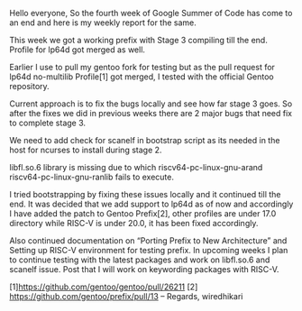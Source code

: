 Hello everyone,
So the fourth week of Google Summer of Code has come to an end and here is my weekly report for the same.

This week we got a working prefix with Stage 3 compiling till the end. Profile for lp64d got merged as well.

Earlier I use to pull my gentoo fork for testing but as the pull request for lp64d no-multilib Profile[1] got merged, I tested with the official Gentoo repository.

Current approach is to fix the bugs locally and see how far stage 3 goes. So after the fixes we did in previous weeks there are 2 major bugs that need fix to complete stage 3.

We need to add check for scanelf​ in bootstrap script as its needed in the host for ncurses to install during stage 2.

libfl.so.6​ library is missing due to which riscv64-pc-linux-gnu-ar​ and riscv64-pc-linux-gnu-ranlib​ fails to execute.

I tried bootstrapping by fixing these issues locally and it continued till the end.
It was decided that we add support to lp64d as of now and accordingly I have added the patch to Gentoo Prefix[2], other profiles are under 17.0​ directory while RISC-V is under 20.0​, it has been fixed accordingly.

Also continued documentation on “Porting Prefix to New Architecture” and Setting up RISC-V environment for testing prefix.
In upcoming weeks I plan to continue testing with the latest packages and work on libfl.so.6​ and scanelf​ issue. Post that I will work on keywording packages with RISC-V.

[1]https://github.com/gentoo/gentoo/pull/26211
[2] https://github.com/gentoo/prefix/pull/13
–
Regards,
wiredhikari
